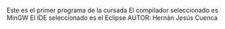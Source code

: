 Este es el primer programa de la cursada El compilador seleccionado es MinGW El IDE seleccionado es el Eclipse 
AUTOR: Hernán Jesús Cuenca
